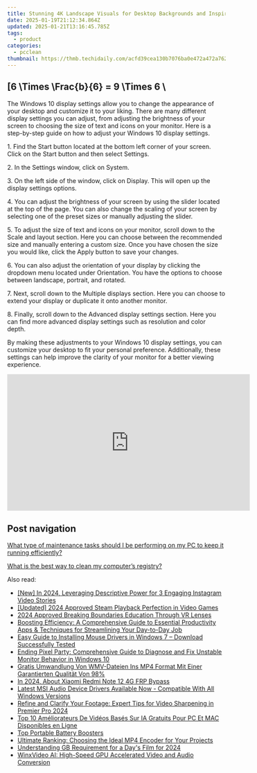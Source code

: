 ```yaml
---
title: Stunning 4K Landscape Visuals for Desktop Backgrounds and Inspirational Images - Powered by YL Software Technologies
date: 2025-01-19T21:12:34.864Z
updated: 2025-01-21T13:16:45.785Z
tags:
  - product
categories:
  - pcclean
thumbnail: https://thmb.techidaily.com/acfd39cea130b7076ba0e472a472a7627f6c0d070677e69a7cb579139c188cc2.jpg
---
```


## \[6 \Times \Frac{b}{6} = 9 \Times 6 \

The Windows 10 display settings allow you to change the appearance of your desktop and customize it to your liking. There are many different display settings you can adjust, from adjusting the brightness of your screen to choosing the size of text and icons on your monitor. Here is a step-by-step guide on how to adjust your Windows 10 display settings. 

1\. Find the Start button located at the bottom left corner of your screen. Click on the Start button and then select Settings.

2\. In the Settings window, click on System.

3\. On the left side of the window, click on Display. This will open up the display settings options. 

4\. You can adjust the brightness of your screen by using the slider located at the top of the page. You can also change the scaling of your screen by selecting one of the preset sizes or manually adjusting the slider.

5\. To adjust the size of text and icons on your monitor, scroll down to the Scale and layout section. Here you can choose between the recommended size and manually entering a custom size. Once you have chosen the size you would like, click the Apply button to save your changes.

6\. You can also adjust the orientation of your display by clicking the dropdown menu located under Orientation. You have the options to choose between landscape, portrait, and rotated.

7\. Next, scroll down to the Multiple displays section. Here you can choose to extend your display or duplicate it onto another monitor.

8\. Finally, scroll down to the Advanced display settings section. Here you can find more advanced display settings such as resolution and color depth. 

By making these adjustments to your Windows 10 display settings, you can customize your desktop to fit your personal preference. Additionally, these settings can help improve the clarity of your monitor for a better viewing experience.

<!-- affiliate ads begin -->
<iframe width="560" height="315" src="https://www.youtube.com/embed/RvR5PNhspKE?si=uJcMYK9v-_Xq7fAg" title="YouTube video player" frameborder="0" allow="accelerometer; autoplay; clipboard-write; encrypted-media; gyroscope; picture-in-picture; web-share" referrerpolicy="strict-origin-when-cross-origin" allowfullscreen></iframe>
<!-- affiliate ads end -->

## Post navigation

[What type of maintenance tasks should I be performing on my PC to keep it running efficiently?](https://tools.techidaily.com/pcclean/products/)

[What is the best way to clean my computer’s registry?](https://tools.techidaily.com/pcclean/products/)

<ins class="adsbygoogle"
     style="display:block"
     data-ad-format="autorelaxed"
     data-ad-client="ca-pub-7571918770474297"
     data-ad-slot="1223367746"></ins>

<ins class="adsbygoogle"
     style="display:block"
     data-ad-client="ca-pub-7571918770474297"
     data-ad-slot="8358498916"
     data-ad-format="auto"
     data-full-width-responsive="true"></ins>

<span class="atpl-alsoreadstyle">Also read:</span>
<div><ul>
<li><a href="https://instagram-video-recordings.techidaily.com/new-in-2024-leveraging-descriptive-power-for-3-engaging-instagram-video-stories/"><u>[New] In 2024, Leveraging Descriptive Power for 3 Engaging Instagram Video Stories</u></a></li>
<li><a href="https://desktop-recording.techidaily.com/updated-2024-approved-steam-playback-perfection-in-video-games/"><u>[Updated] 2024 Approved Steam Playback Perfection in Video Games</u></a></li>
<li><a href="https://fox-hovers.techidaily.com/2024-approved-breaking-boundaries-education-through-vr-lenses/"><u>2024 Approved Breaking Boundaries Education Through VR Lenses</u></a></li>
<li><a href="https://app-tips.techidaily.com/boosting-efficiency-a-comprehensive-guide-to-essential-productivity-apps-and-techniques-for-streamlining-your-day-to-day-job/"><u>Boosting Efficiency: A Comprehensive Guide to Essential Productivity Apps & Techniques for Streamlining Your Day-to-Day Job</u></a></li>
<li><a href="https://win-amazing.techidaily.com/easy-guide-to-installing-mouse-drivers-in-windows-7-download-successfully-tested/"><u>Easy Guide to Installing Mouse Drivers in Windows 7 – Download Successfully Tested</u></a></li>
<li><a href="https://discover-amazing.techidaily.com/ending-pixel-party-comprehensive-guide-to-diagnose-and-fix-unstable-monitor-behavior-in-windows-10/"><u>Ending Pixel Party: Comprehensive Guide to Diagnose and Fix Unstable Monitor Behavior in Windows 10</u></a></li>
<li><a href="https://discover-amazing.techidaily.com/gratis-umwandlung-von-wmv-dateien-ins-mp4-format-mit-einer-garantierten-qualitat-von-98/"><u>Gratis Umwandlung Von WMV-Dateien Ins MP4 Format Mit Einer Garantierten Qualität Von 98%</u></a></li>
<li><a href="https://bypass-frp.techidaily.com/in-2024-about-xiaomi-redmi-note-12-4g-frp-bypass-by-drfone-android/"><u>In 2024, About Xiaomi Redmi Note 12 4G FRP Bypass</u></a></li>
<li><a href="https://driver-download.techidaily.com/latest-msi-audio-device-drivers-available-now-compatible-with-all-windows-versions/"><u>Latest MSI Audio Device Drivers Available Now - Compatible With All Windows Versions</u></a></li>
<li><a href="https://discover-amazing.techidaily.com/refine-and-clarify-your-footage-expert-tips-for-video-sharpening-in-premier-pro-2024/"><u>Refine and Clarify Your Footage: Expert Tips for Video Sharpening in Premier Pro 2024</u></a></li>
<li><a href="https://discover-amazing.techidaily.com/top-10-ameliorateurs-de-videos-bases-sur-ia-gratuits-pour-pc-et-mac-disponibles-en-ligne/"><u>Top 10 Améliorateurs De Vidéos Basés Sur IA Gratuits Pour PC Et MAC Disponibles en Ligne</u></a></li>
<li><a href="https://buynow-info.techidaily.com/top-portable-battery-boosters/"><u>Top Portable Battery Boosters</u></a></li>
<li><a href="https://discover-amazing.techidaily.com/ultimate-ranking-choosing-the-ideal-mp4-encoder-for-your-projects/"><u>Ultimate Ranking: Choosing the Ideal MP4 Encoder for Your Projects</u></a></li>
<li><a href="https://some-guidance.techidaily.com/understanding-gb-requirement-for-a-days-film-for-2024/"><u>Understanding GB Requirement for a Day's Film for 2024</u></a></li>
<li><a href="https://discover-amazing.techidaily.com/winxvideo-ai-high-speed-gpu-accelerated-video-and-audio-conversion/"><u>WinxVideo AI: High-Speed GPU Accelerated Video and Audio Conversion</u></a></li>
</ul></div>


